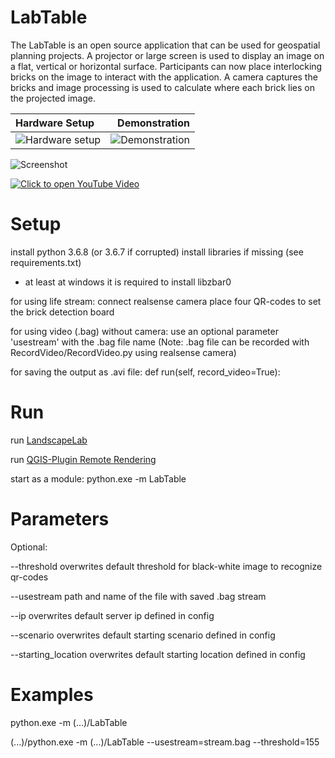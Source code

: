 # LabTable

The LabTable is an open source application that can be used for geospatial planning projects.
A projector or large screen is used to display an image on a flat, vertical or horizontal surface.
Participants can now place interlocking bricks on the image to interact with the application.
A camera captures the bricks and image processing is used to calculate where each brick lies on the projected image.

Hardware Setup | Demonstration
:--|--:
![Hardware setup](resources/doc/example1.png) | ![Demonstration](resources/doc/example4.jpg)

![Screenshot](resources/doc/example.png)

[![Click to open YouTube Video](resources/doc/yt_link.png)](https://www.youtube.com/watch?v=lQ_4fjpyTcA)

# Setup

install python 3.6.8 (or 3.6.7 if corrupted)
install libraries if missing (see requirements.txt)
* at least at windows it is required to install libzbar0

for using life stream: 
	connect realsense camera 
	place four QR-codes to set the brick detection board

for using video (.bag) without camera:
	use an optional parameter 'usestream' with the .bag file name
(Note: .bag file can be recorded with RecordVideo/RecordVideo.py using realsense camera)

for saving the output as .avi file:
	def run(self, record_video=True):

# Run

run [LandscapeLab](https://github.com/boku-ilen/landscapelab)

run [QGIS-Plugin Remote Rendering](https://github.com/boku-ilen/landscapelab-qgis)

start as a module: python.exe -m LabTable

# Parameters
Optional:

--threshold 
  overwrites default threshold for black-white image to recognize qr-codes
  
--usestream
  path and name of the file with saved .bag stream
  
--ip
  overwrites default server ip defined in config
  
--scenario
  overwrites default starting scenario defined in config
  
--starting_location
  overwrites default starting location defined in config

# Examples
python.exe -m (...)/LabTable

(...)/python.exe -m (...)/LabTable --usestream=stream.bag --threshold=155
